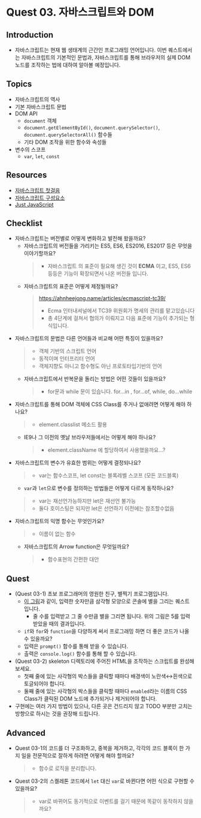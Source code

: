 # Quest 03. 자바스크립트와 DOM

## Introduction
* 자바스크립트는 현재 웹 생태계의 근간인 프로그래밍 언어입니다. 이번 퀘스트에서는 자바스크립트의 기본적인 문법과, 자바스크립트를 통해 브라우저의 실제 DOM 노드를 조작하는 법에 대하여 알아볼 예정입니다.

## Topics
* 자바스크립트의 역사
* 기본 자바스크립트 문법
* DOM API
  * `document` 객체
  * `document.getElementById()`, `document.querySelector()`, `document.querySelectorAll()` 함수들
  * 기타 DOM 조작을 위한 함수와 속성들
* 변수의 스코프
  * `var`, `let`, `const`

## Resources
* [자바스크립트 첫걸음](https://developer.mozilla.org/ko/docs/Learn/JavaScript/First_steps)
* [자바스크립트 구성요소](https://developer.mozilla.org/ko/docs/Learn/JavaScript/Building_blocks)
* [Just JavaScript](https://justjavascript.com/)

## Checklist
* 자바스크립트는 버전별로 어떻게 변화하고 발전해 왔을까요?
  * 자바스크립트의 버전들을 가리키는 ES5, ES6, ES2016, ES2017 등은 무엇을 이야기할까요?
    > * 자바스크립트 의 표준이 필요해 생긴 것이 **ECMA** 이고, ES5, ES6 등등은 기능이 확장되면서 나온 버전들 입니다.
  * 자바스크립트의 표준은 어떻게 제정될까요?
    > https://ahnheejong.name/articles/ecmascript-tc39/
    > * Ecma 인터내셔널에서 TC39 위원회가 명세의 관리를 맡고있습니다
    > * 총 4단계에 걸쳐서 협의가 이뤄지고 다음 표준에 기능이 추가되는 형식입니다.
* 자바스크립트의 문법은 다른 언어들과 비교해 어떤 특징이 있을까요?
  > * 객체 기반의 스크립트 언어
  > * 동적이며 인터프리터 언어
  > * 객체지향도 아니고 함수형도 아닌 프로토타입기반의 언어
  * 자바스크립트에서 반복문을 돌리는 방법은 어떤 것들이 있을까요?
    > * for문과 while 문이 있습니다.
    > for...in , for...of, while, do...while
* 자바스크립트를 통해 DOM 객체에 CSS Class를 주거나 없애려면 어떻게 해야 하나요?
  > * element.classlist 메소드 활용
  * IE9나 그 이전의 옛날 브라우저들에서는 어떻게 해야 하나요?
    > * element.className 에 할당하여서 사용했을까요...?
* 자바스크립트의 변수가 유효한 범위는 어떻게 결정되나요?
  > * var는 함수스코프, let const는 블록레벨 스코프 (모든 코드블록)
  * `var`과 `let`으로 변수를 정의하는 방법들은 어떻게 다르게 동작하나요?
  > * var는 재선언가능하지만 let은 재선언 불가능
  > * 둘다 호이스팅은 되지만 let은 선언하기 이전에는 참조할수없음
* 자바스크립트의 익명 함수는 무엇인가요?
  > * 이름이 없는 함수
  * 자바스크립트의 Arrow function은 무엇일까요?
    > * 함수표현의 간편한 대안

## Quest
* (Quest 03-1) 초보 프로그래머의 영원한 친구, 별찍기 프로그램입니다.
  * [이 그림](jsStars.png)과 같이, 입력한 숫자만큼 삼각형 모양으로 콘솔에 별을 그리는 퀘스트 입니다.
    * 줄 수를 입력받고 그 줄 수만큼 별을 그리면 됩니다. 위의 그림은 5를 입력받았을 때의 결과입니다.
  * `if`와 `for`와 `function`을 다양하게 써서 프로그래밍 하면 더 좋은 코드가 나올 수 있을까요?
  * 입력은 `prompt()` 함수를 통해 받을 수 있습니다.
  * 출력은 `console.log()` 함수를 통해 할 수 있습니다.
* (Quest 03-2) skeleton 디렉토리에 주어진 HTML을 조작하는 스크립트를 완성해 보세요.
  * 첫째 줄에 있는 사각형의 박스들을 클릭할 때마다 배경색이 노란색↔흰색으로 토글되어야 합니다.
  * 둘째 줄에 있는 사각형의 박스들을 클릭할 때마다 `enabled`라는 이름의 CSS Class가 클릭된 DOM 노드에 추가되거나 제거되어야 합니다.
* 구현에는 여러 가지 방법이 있으나, 다른 곳은 건드리지 않고 TODO 부분만 고치는 방향으로 하시는 것을 권장해 드립니다.

## Advanced
* Quest 03-1의 코드를 더 구조화하고, 중복을 제거하고, 각각의 코드 블록이 한 가지 일을 전문적으로 잘하게 하려면 어떻게 해야 할까요?
  > * 함수로 로직을 분리합니다.
* Quest 03-2의 스켈레톤 코드에서 `let` 대신 `var`로 바뀐다면 어떤 식으로 구현할 수 있을까요?
  > * var로 바뀌어도 동기적으로 이벤트를 걸기 때문에 똑같이 동작하지 않을까요?
